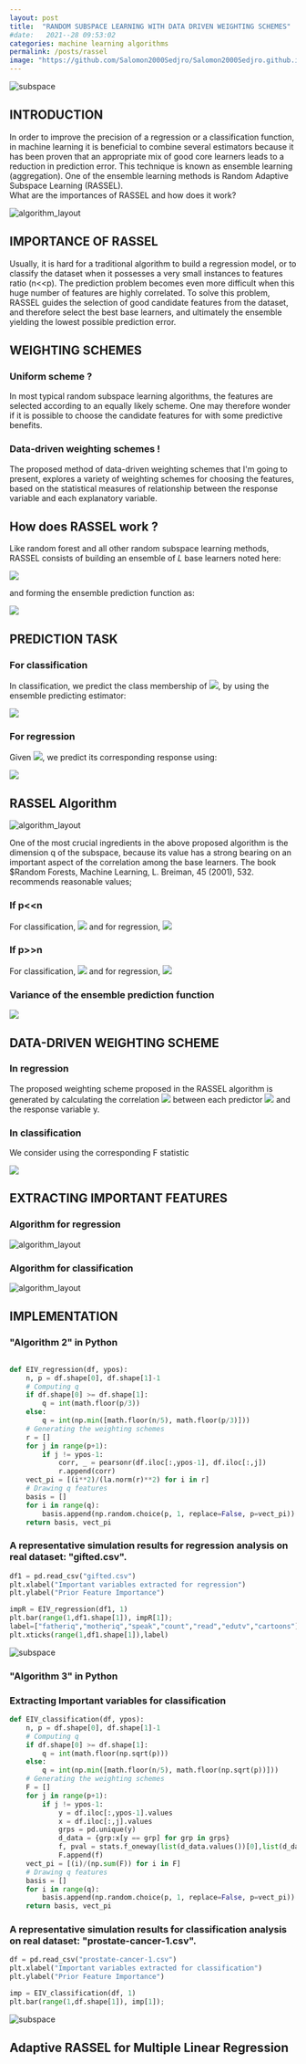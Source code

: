 ```yaml
---
layout: post
title:  "RANDOM SUBSPACE LEARNING WITH DATA DRIVEN WEIGHTING SCHEMES"
#date:   2021--28 09:53:02
categories: machine learning algorithms
permalink: /posts/rassel
image: "https://github.com/Salomon2000Sedjro/Salomon2000Sedjro.github.io/blob/fae3943cb42f4a8e2ef9d9eae764ea227bf4853f/photos/blog1_rassel1.jpg?raw=true"
---
```


![subspace](https://github.com/Salomon2000Sedjro/Salomon2000Sedjro.github.io/blob/fae3943cb42f4a8e2ef9d9eae764ea227bf4853f/photos/blog1_rassel1.jpg?raw=true)

## INTRODUCTION
In order to improve the precision of a regression or a classification function, in machine learning
it is beneficial to combine several estimators because it has been proven that an appropriate mix of
good core learners leads to a reduction in prediction error. This technique is known as ensemble learning
(aggregation). One of the ensemble learning methods is Random Adaptive Subspace Learning (RASSEL).	
What are the importances of RASSEL and how does it work?

![algorithm_layout](https://github.com/Salomon2000Sedjro/Salomon2000Sedjro.github.io/blob/48adef7a1e6114a7579d31b8afd48b37c23c333f/photos/blog1_rassel2.png?raw=true)

## IMPORTANCE OF RASSEL
Usually, it is hard for a traditional algorithm to build a regression model, or to classify the dataset
when it possesses a very small instances to features ratio (n<<p). The prediction problem becomes even
more difficult when this huge number of features are highly correlated.
To solve this problem, RASSEL guides the selection  of good candidate features from the dataset,
and therefore select the best base learners, and ultimately the ensemble yielding the lowest possible
prediction error.

## WEIGHTING SCHEMES
### Uniform scheme ?
In most typical random subspace learning algorithms, the features are selected according to an equally
likely scheme. One may therefore wonder if it is possible to choose the candidate features for with some
predictive benefits.
### Data-driven weighting schemes !
The proposed method of data-driven weighting schemes that I'm going to present, explores a variety of
weighting schemes for choosing the features, based on the statistical measures of relationship between
the response variable and each explanatory variable.

## How does RASSEL work ?
Like random forest and all other random subspace learning methods, RASSEL consists of building an ensemble of $L$ base learners noted here:

<img src="https://latex.codecogs.com/svg.image?\mathcal{G}_{RASSEL}&space;=&space;\{\widehat{g}^{(1)},...,\widehat{g}^{(l)},...,\widehat{g}^{(L)}\}&space;" />

and forming the ensemble prediction function as:

<img src="https://latex.codecogs.com/svg.image?\widehat{f}^{(L)}(.)&space;=&space;\dfrac{1}{L}\sum_{l=1}^{L}\widehat{g}^{(l)}(.)" />

## PREDICTION TASK
### For classification
In classification, we predict the class membership of
<img src="https://latex.codecogs.com/svg.image?x^{*}&space;\in&space;\mathcal{X}" />,
by using the ensemble predicting estimator:

<img src="https://latex.codecogs.com/svg.image?\widehat{f}^{(L)}(x^{*})&space;=&space;\underset{y\in\mathcal{Y}}{argmax}\biggl\{\sum_{i=1}^{L}\bigg(\textbf{1}_{(y=\widehat{g}^{(L)}(x^{*}))}\bigg)&space;\biggr\}" />

### For regression
Given
<img src="https://latex.codecogs.com/svg.image?x^{*}&space;\in&space;\mathcal{X}" />,
we predict its corresponding response using:

<img src="https://latex.codecogs.com/svg.image?\widehat{f}^{(L)}(x^{*})&space;=&space;\dfrac{1}{L}\sum_{l=1}^{L}\widehat{g}^{(l)}(x^{*})" />

## RASSEL Algorithm

![algorithm_layout](https://github.com/Salomon2000Sedjro/Salomon2000Sedjro.github.io/blob/61dbeec442f92d0692c87fc34a2f8bcb22ea7217/photos/algo1.PNG?raw=true)

One of the most crucial ingredients in the above proposed algorithm is the dimension q of the subspace, because its value has a strong bearing on an important aspect of  the correlation among the base learners.
The book $Random Forests, Machine Learning, L. Breiman, 45 (2001), 532. recommends reasonable values;

### If p<<n
For classification, <img src="https://latex.codecogs.com/svg.image?q=[\sqrt{p}]" /> and for regression, <img src="https://latex.codecogs.com/svg.image?q=[p/3]" />
### If p>>n
For classification, <img src="https://latex.codecogs.com/svg.image?q=min([n/5],[\sqrt{p}])" /> and for regression, <img src="https://latex.codecogs.com/svg.image?q=min([n/5],[p/3])" />

### Variance of the ensemble prediction function
<img src="https://latex.codecogs.com/svg.image?\begin{align*}\mathbb{V}[\widehat{f}^{(L)}(.)]&space;&=&space;\mathbb{V}\biggl[\dfrac{1}{L}\sum_{l=1}^{L}\widehat{g}^{(l)}(.)\biggr]\\\&space;&=&space;\dfrac{1}{L^2}\biggl[\sum_{l=1}^{L}\mathbb{V}[\widehat{g}^{(l)}(.)]&plus;\sum_{l=1}^{L}\sum_{l'\ne&space;l}^{L}cov\bigg(\widehat{g}^{(l)}(.),\widehat{g}^{(l')}(.)\bigg)\biggr]\\\&space;&=&space;\dfrac{1}{L^2}\biggl[\sum_{l=1}^{L}\sigma^2&plus;\sum_{l=1}^{L}\sum_{l'\ne&space;l}^{L}\rho\sigma^2\biggr]\\\&space;&=&space;\dfrac{1}{L^2}\biggl[L\sigma^2&plus;L(L-1)\rho\sigma^2\biggr]\\\mathbb{V}[\widehat{f}^{(L)}(.)]&space;&space;&=&space;\dfrac{\sigma^2}{L}&plus;\dfrac{(L-1)}{L}\rho\sigma^2\\where\&space;\sigma^2&space;=&space;\mathbb{V}[\widehat{g}^{(L)}(.)]\&space;&and\&space;\rho\sigma^2&space;=&space;cov\bigg(\widehat{g}^{(l)}(.),\widehat{g}^{(l')}(.)\bigg)\&space;for\&space;l\ne&space;l'\end{align*}" />

## DATA-DRIVEN WEIGHTING SCHEME 			
### In regression
The proposed weighting scheme proposed in the RASSEL algorithm is generated by calculating the correlation <img src="https://latex.codecogs.com/svg.image?r_j" /> between each predictor <img src="https://latex.codecogs.com/svg.image?x_j" /> and the response variable y.
### In classification
We consider using the corresponding F statistic 

<img src="https://latex.codecogs.com/svg.image?F_j&space;=&space;\dfrac{(n-2)r_j^2}{r_j^2}" />
    
## EXTRACTING IMPORTANT FEATURES
### Algorithm for regression

![algorithm_layout](https://github.com/Salomon2000Sedjro/Salomon2000Sedjro.github.io/blob/9d2e5dc069d12c3109216d26240fe694be5fb5a6/photos/algo2.PNG?raw=true)

### Algorithm for classification

![algorithm_layout](https://github.com/Salomon2000Sedjro/Salomon2000Sedjro.github.io/blob/9d2e5dc069d12c3109216d26240fe694be5fb5a6/photos/algo3.PNG?raw=true)

## IMPLEMENTATION
### "Algorithm 2" in Python

```python

def EIV_regression(df, ypos):
    n, p = df.shape[0], df.shape[1]-1
    # Computing q 
    if df.shape[0] >= df.shape[1]:
        q = int(math.floor(p/3))
    else:
        q = int(np.min([math.floor(n/5), math.floor(p/3)]))
    # Generating the weighting schemes    
    r = []
    for j in range(p+1):
        if j != ypos-1:
            corr, _ = pearsonr(df.iloc[:,ypos-1], df.iloc[:,j])
            r.append(corr)
    vect_pi = [(i**2)/(la.norm(r)**2) for i in r]
    # Drawing q features  
    basis = []
    for i in range(q):
        basis.append(np.random.choice(p, 1, replace=False, p=vect_pi))
    return basis, vect_pi

```
### A representative simulation results for regression analysis on real dataset: "gifted.csv".
```python
df1 = pd.read_csv("gifted.csv")
plt.xlabel("Important variables extracted for regression")
plt.ylabel("Prior Feature Importance")

impR = EIV_regression(df1, 1)
plt.bar(range(1,df1.shape[1]), impR[1]);
label=["fatheriq","motheriq","speak","count","read","edutv","cartoons"]
plt.xticks(range(1,df1.shape[1]),label)
```

![subspace](https://github.com/Salomon2000Sedjro/Salomon2000Sedjro.github.io/blob/bf219f0bd263061aae41aee56795664759bada1b/photos/regression.png)


### "Algorithm 3" in Python
### Extracting Important variables for classification

```python
def EIV_classification(df, ypos):
    n, p = df.shape[0], df.shape[1]-1
    # Computing q
    if df.shape[0] >= df.shape[1]:
        q = int(math.floor(np.sqrt(p)))
    else:
        q = int(np.min([math.floor(n/5), math.floor(np.sqrt(p))]))  
    # Generating the weighting schemes
    F = []
    for j in range(p+1):
        if j != ypos-1:
            y = df.iloc[:,ypos-1].values
            x = df.iloc[:,j].values
            grps = pd.unique(y)
            d_data = {grp:x[y == grp] for grp in grps}
            f, pval = stats.f_oneway(list(d_data.values())[0],list(d_data.values())[1])
            F.append(f)
    vect_pi = [(i)/(np.sum(F)) for i in F]
    # Drawing q features
    basis = []
    for i in range(q):
        basis.append(np.random.choice(p, 1, replace=False, p=vect_pi))
    return basis, vect_pi      

```
### A representative simulation results for classification analysis on real dataset: "prostate-cancer-1.csv".
```python
df = pd.read_csv("prostate-cancer-1.csv")
plt.xlabel("Important variables extracted for classification")
plt.ylabel("Prior Feature Importance")

imp = EIV_classification(df, 1)
plt.bar(range(1,df.shape[1]), imp[1]);
```

![subspace](https://github.com/Salomon2000Sedjro/Salomon2000Sedjro.github.io/blob/bf219f0bd263061aae41aee56795664759bada1b/photos/classification.png)

## Adaptive RASSEL for Multiple Linear Regression

    
